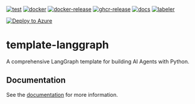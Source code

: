 [![test](https://github.com/ks6088ts-labs/template-langgraph/actions/workflows/test.yaml/badge.svg?branch=main)](https://github.com/ks6088ts-labs/template-langgraph/actions/workflows/test.yaml?query=branch%3Amain)
[![docker](https://github.com/ks6088ts-labs/template-langgraph/actions/workflows/docker.yaml/badge.svg?branch=main)](https://github.com/ks6088ts-labs/template-langgraph/actions/workflows/docker.yaml?query=branch%3Amain)
[![docker-release](https://github.com/ks6088ts-labs/template-langgraph/actions/workflows/docker-release.yaml/badge.svg)](https://github.com/ks6088ts-labs/template-langgraph/actions/workflows/docker-release.yaml)
[![ghcr-release](https://github.com/ks6088ts-labs/template-langgraph/actions/workflows/ghcr-release.yaml/badge.svg)](https://github.com/ks6088ts-labs/template-langgraph/actions/workflows/ghcr-release.yaml)
[![docs](https://github.com/ks6088ts-labs/template-langgraph/actions/workflows/github-pages.yaml/badge.svg)](https://github.com/ks6088ts-labs/template-langgraph/actions/workflows/github-pages.yaml)
[![labeler](https://github.com/ks6088ts-labs/template-langgraph/actions/workflows/labeler.yaml/badge.svg)](https://github.com/ks6088ts-labs/template-langgraph/actions/workflows/labeler.yaml)

[![Deploy to Azure](https://aka.ms/deploytoazurebutton)](https://portal.azure.com/#create/Microsoft.Template/uri/https%3A%2F%2Fraw.githubusercontent.com%2Fks6088ts-labs%2Fbaseline-environment-on-azure-bicep%2Frefs%2Fheads%2Fmain%2Finfra%2Fscenarios%2Ftemplate-langgraph%2Fazuredeploy.json)

# template-langgraph

A comprehensive LangGraph template for building AI Agents with Python.

## Documentation

See the [documentation](https://ks6088ts-labs.github.io/template-langgraph/) for more information.
